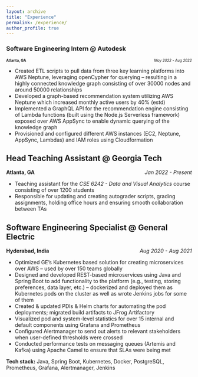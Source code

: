 ```yaml
---
layout: archive
title: "Experience"
permalink: /experience/
author_profile: true
---
```

### Software Engineering Intern @ Autodesk
<p style="text-align: left; font-size: 0.7em;">
    <b>Atlanta, GA</b>
    <span style="float:right;">
        <i>May 2022 - Aug 2022</i>
    </span>
</p>

- Created ETL scripts to pull data from three key learning platforms into AWS Neptune, leveraging openCypher for querying – resulting in a highly connected knowledge graph consisting of over 30000 nodes and around 50000 relationships
- Developed a graph-based recommendation system utilizing AWS Neptune which increased monthly active users by 40% (estd)
- Implemented a GraphQL API for the recommendation engine consisting of Lambda functions (built using the Node.js Serverless framework) exposed over AWS AppSync to enable dynamic querying of the knowledge graph
- Provisioned and configured different AWS instances (EC2, Neptune, AppSync, Lambdas) and IAM roles using Cloudformation


## Head Teaching Assistant @ Georgia Tech
<p style="text-align:left;">
    <b>Atlanta, GA</b>
    <span style="float:right;">
        <i>Jan 2022 - Present</i>
    </span>
</p>

- Teaching assistant for the _CSE 6242 - Data and Visual Analytics_ course consisting of over 1200 students 
- Responsible for updating and creating autograder scripts, grading assignments, holding office hours and ensuring smooth collaboration between TAs

## Software Engineering Specialist @ General Electric
<p style="text-align:left;">
    <b>Hyderabad, India</b>
    <span style="float:right;">
        <i>Aug 2020 - Aug 2021</i>
    </span>
</p>

- Optimized GE’s Kubernetes based solution for creating microservices over AWS – used by over 150 teams globally
- Designed and developed REST-based microservices using Java and Spring Boot to add functionality to the platform (e.g., 
testing, storing preferences, data layer, etc.) – dockerized and deployed them as Kubernetes pods on the cluster as well as wrote Jenkins jobs for some of them
- Created & updated PDIs & Helm charts for automating the pod deployments; migrated build artifacts to JFrog Artifactory
- Visualized pod and system-level statistics for over 15 internal and default components using Grafana and Prometheus
- Configured Alertmanager to send out alerts to relevant stakeholders when user-defined thresholds were crossed
- Conducted performance tests on messaging queues (Artemis and Kafka) using Apache Camel to ensure that SLAs were being met

**Tech stack:** Java, Spring Boot, Kubernetes, Docker, PostgreSQL, Prometheus, Grafana, Alertmanager, Jenkins